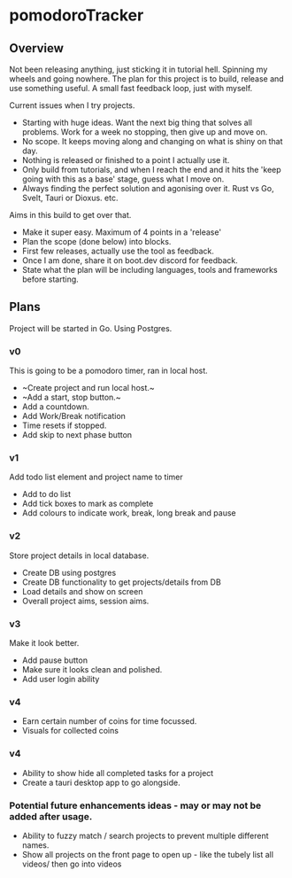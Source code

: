 # pomodoroTracker

## Overview
Not been releasing anything, just sticking it in tutorial hell. Spinning my wheels and going nowhere. 
The plan for this project is to build, release and use something useful. A small fast feedback loop, just with myself. 

Current issues when I try projects.
- Starting with huge ideas. Want the next big thing that solves all problems. Work for a week no stopping, then give up and move on. 
- No scope. It keeps moving along and changing on what is shiny on that day. 
- Nothing is released or finished to a point I actually use it. 
- Only build from tutorials, and when I reach the end and it hits the 'keep going with this as a base' stage, guess what I move on. 
- Always finding the perfect solution and agonising over it. Rust vs Go, Svelt, Tauri or Dioxus. etc.

Aims in this build to get over that. 
- Make it super easy. Maximum of 4 points in a 'release'
- Plan the scope (done below) into blocks. 
- First few releases, actually use the tool as feedback. 
- Once I am done, share it on boot.dev discord for feedback. 
- State what the plan will be including languages, tools and frameworks before starting.

## Plans 

Project will be started in Go. Using Postgres. 

### v0 
This is going to be a pomodoro timer, ran in local host. 
- ~Create project and run local host.~ 
- ~Add a start, stop button.~ 
- Add a countdown. 
- Add Work/Break notification 
- Time resets if stopped. 
- Add skip to next phase button

### v1
Add todo list element and project name to timer 
- Add to do list 
- Add tick boxes to mark as complete 
- Add colours to indicate work, break, long break and pause 

### v2
Store project details in local database. 
- Create DB using postgres 
- Create DB functionality to get projects/details from DB 
- Load details and show on screen
- Overall project aims, session aims. 

### v3 
Make it look better.
- Add pause button
- Make sure it looks clean and polished. 
- Add user login ability 

### v4 
- Earn certain number of coins for time focussed. 
- Visuals for collected coins

### v4 
- Ability to show hide all completed tasks for a project
- Create a tauri desktop app to go alongside. 


### Potential future enhancements ideas - may or may not be added after usage. 
- Ability to fuzzy match / search projects to prevent multiple different names. 
- Show all projects on the front page to open up - like the tubely list all videos/ then go into videos
